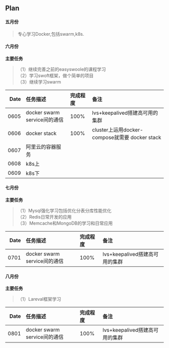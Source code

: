 ## Plan

#### 五月份
>专心学习Docker,包括swarm,k8s.

#### 六月份

**主要任务**
>（1）继续完善之前的easyswoole的课程学习<br/>
 （2）学习swoft框架，做个简单的项目<br/>
 （3）继续学习swarm

|Date|任务描述|完成程度|备注|
|-----:|:-----|:-----|:-----|
|0605 |docker swarm service间的通信   |100% |lvs+keepalived搭建高可用的集群|
|0606 |docker stack   |100%|cluster上运用docker-compose就需要 docker stack|
|0607 |阿里云的容器服务   |  ||
|0608 |k8s上   |  ||
|0609 |k8s下   |  ||

#### 七月份

**主要任务**
>（1）Mysql强化学习包括优化分表分库性能优化<br/>
 （2）Redis日常开发的应用<br/>
 （3）Memcache和MongoDB的学习和日常应用<br/>
 

|Date|任务描述|完成程度|备注|
|-----:|:-----|:-----|:-----|
|0701 |docker swarm service间的通信   |100% |lvs+keepalived搭建高可用的集群|

#### 八月份

**主要任务**
>（1）Lareval框架学习<br/>
 

|Date|任务描述|完成程度|备注|
|-----:|:-----|:-----|:-----|
|0801 |docker swarm service间的通信   |100% |lvs+keepalived搭建高可用的集群|
